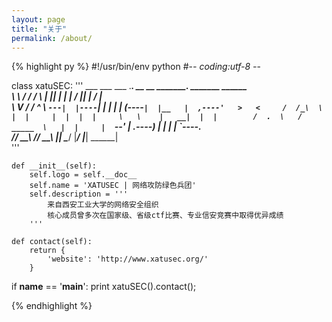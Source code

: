 ```yaml
---
layout: page
title: "关于"
permalink: /about/
---
```


{% highlight py %}
#!/usr/bin/env python
#-*- coding:utf-8 -*-

class xatuSEC:
    '''
    ___   ___      ___   .___________. __    __       _______. _______   ______  
    \  \ /  /     /   \  |           ||  |  |  |     /       ||   ____| /      |  
     \  V  /     /  ^  \ `---|  |----`|  |  |  |    |   (----`|  |__   |  ,----'  
      >   <     /  /_\  \    |  |     |  |  |  |     \   \    |   __|  |  |       
     /  .  \   /  _____  \   |  |     |  `--'  | .----)   |   |  |____ |  `----.  
    /__/ \__\ /__/     \__\  |__|      \______/  |_______/    |_______| \______|  
    '''

    def __init__(self):
        self.logo = self.__doc__
        self.name = 'XATUSEC | 网络攻防绿色兵团'
        self.description = '''
            来自西安工业大学的网络安全组织
            核心成员曾多次在国家级、省级ctf比赛、专业信安竞赛中取得优异成绩
        '''

    def contact(self):
        return {
            'website': 'http://www.xatusec.org/'
        }

if __name__ == '__main__':
  print xatuSEC().contact();

{% endhighlight %}